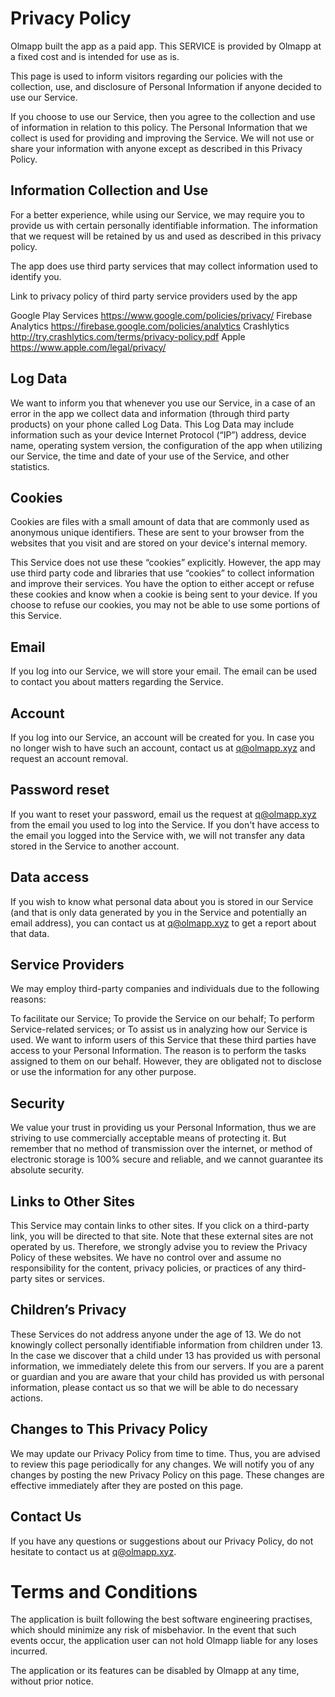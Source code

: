 # Privacy Policy


Olmapp built the app as a paid app.
        This SERVICE is provided by Olmapp at a fixed cost and is intended for use as is.

This page is used to inform visitors regarding our policies with the collection,
        use, and disclosure of Personal Information if anyone decided to use our Service.

If you choose to use our Service, then you agree to the collection
        and use of information in relation to this policy.
        The Personal Information that we collect is used for providing and improving the Service.
        We will not use or share your information with anyone except as described in this Privacy Policy.


## Information Collection and Use

For a better experience, while using our Service, we may require you to provide us with certain personally
        identifiable information. The information that we request will be retained
        by us and used as described in this privacy policy.


The app does use third party services that may collect information used to identify you.

Link to privacy policy of third party service providers used by the app

Google Play Services https://www.google.com/policies/privacy/
Firebase Analytics https://firebase.google.com/policies/analytics
Crashlytics http://try.crashlytics.com/terms/privacy-policy.pdf
Apple https://www.apple.com/legal/privacy/


## Log Data

We want to inform you that whenever you use our Service, in a case of an error in the
        app we collect data and information (through third party products)
        on your phone called Log Data. This Log Data may include information such as
        your device Internet Protocol (“IP”) address, device name, operating system version,
        the configuration of the app when utilizing our Service,
        the time and date of your use of the Service, and other statistics.


## Cookies

Cookies are files with a small amount of data that are commonly used as anonymous unique identifiers.
        These are sent to your browser from the websites
        that you visit and are stored on your device\'s internal memory.

This Service does not use these “cookies” explicitly.
        However, the app may use third party code and libraries that use “cookies” to collect
        information and improve their services. You have the option to either accept or refuse
        these cookies and know when a cookie is being sent to your device. If you choose to refuse our cookies,
        you may not be able to use some portions of this Service.


## Email

If you log into our Service, we will store your email. The email can be used to contact you about matters regarding the Service.


## Account

If you log into our Service, an account will be created for you. In case you no longer wish to have such an account, contact us at q@olmapp.xyz and request an account removal.


## Password reset

If you want to reset your password, email us the request at q@olmapp.xyz from the email you used to log into the Service. If you don't have access to the email you logged into the Service with, we will not transfer any data stored in the Service to another account.


## Data access

If you wish to know what personal data about you is stored in our Service (and that is only data generated by you in the Service and potentially an email address), you can contact us at q@olmapp.xyz to get a report about that data.


## Service Providers

We may employ third-party companies and individuals due to the following reasons:

To facilitate our Service;
To provide the Service on our behalf;
To perform Service-related services; or
To assist us in analyzing how our Service is used.
We want to inform users of this Service that these third parties have access to your Personal Information. The reason is to perform the tasks assigned to them on our behalf. However, they are obligated not to disclose or use the information for any other purpose.


## Security

We value your trust in providing us your Personal Information,
        thus we are striving to use commercially acceptable means of protecting it.
        But remember that no method of transmission over the internet, or method of electronic storage is 100% secure and reliable,
        and we cannot guarantee its absolute security.


## Links to Other Sites

This Service may contain links to other sites.
        If you click on a third-party link, you will be directed to that site.
        Note that these external sites are not operated by us. Therefore, we strongly advise you to review the Privacy Policy
        of these websites. We have no control over and assume no responsibility for
        the content, privacy policies, or practices of any third-party sites or services.


## Children’s Privacy

These Services do not address anyone under the age of 13.
        We do not knowingly collect personally identifiable information from children under 13.
        In the case we discover that a child under 13 has provided us with personal information,
        we immediately delete this from our servers.
        If you are a parent or guardian and you are aware that your child has provided us with personal information,
        please contact us so that we will be able to do necessary actions.


## Changes to This Privacy Policy

We may update our Privacy Policy from time to time.
        Thus, you are advised to review this page periodically for any changes.
        We will notify you of any changes by posting the new Privacy Policy on this page.
        These changes are effective immediately after they are posted on this page.


## Contact Us

If you have any questions or suggestions about our Privacy Policy, do not hesitate to contact us at q@olmapp.xyz.


# Terms and Conditions

The application is built following the best software engineering practises, which should minimize any risk of misbehavior. 
In the event that such events occur, the application user can not hold Olmapp liable for any loses incurred.

The application or its features can be disabled by Olmapp at any time, without prior notice.
